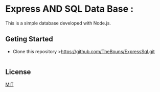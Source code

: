 # Express AND SQL Data Base : 
This is a simple database developed with Node.js.
## Geting Started
- Clone this repository >https://github.com/TheBouns/ExpressSql.git
```js
````
## License
[MIT](https://choosealicense.com/licenses/mit/)